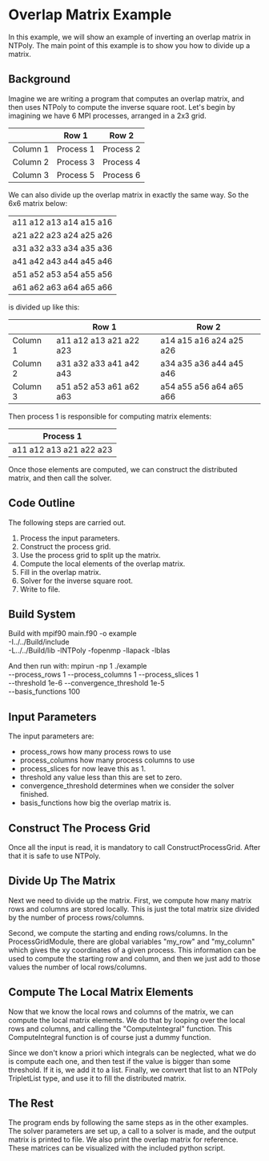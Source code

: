 # Overlap Matrix Example
In this example, we will show an example of inverting an overlap matrix in
NTPoly. The main point of this example is to show you how to divide up
a matrix.

## Background

Imagine we are writing a program that computes an overlap matrix, and then
uses NTPoly to compute the inverse square root. Let's begin by imagining
we have 6 MPI processes, arranged in a 2x3 grid.

|        | Row 1      | Row 2     |
|--------| -----------| --------- |
Column 1 | Process 1  | Process 2 |
Column 2 | Process 3  | Process 4 |
Column 3 | Process 5  | Process 6 |

We can also divide up the overlap matrix in exactly the same way. So
the 6x6 matrix below:

|                         |
|-------------------------|
| a11 a12 a13 a14 a15 a16 |
| a21 a22 a23 a24 a25 a26 |
| a31 a32 a33 a34 a35 a36 |
| a41 a42 a43 a44 a45 a46 |
| a51 a52 a53 a54 a55 a56 |
| a61 a62 a63 a64 a65 a66 |

is divided up like this:

|          | Row 1                   | Row 2                   |
|----------|-------------------------|-------------------------|
| Column 1 | a11 a12 a13 a21 a22 a23 | a14 a15 a16 a24 a25 a26 |
| Column 2 | a31 a32 a33 a41 a42 a43 | a34 a35 a36 a44 a45 a46 |
| Column 3 | a51 a52 a53 a61 a62 a63 | a54 a55 a56 a64 a65 a66 |

Then process 1 is responsible for computing matrix elements:

| Process 1               |
|-------------------------|
| a11 a12 a13 a21 a22 a23 |

Once those elements are computed, we can construct the distributed matrix, and
then call the solver.

## Code Outline

The following steps are carried out.
1. Process the input parameters.
2. Construct the process grid.
3. Use the process grid to split up the matrix.
4. Compute the local elements of the overlap matrix.
5. Fill in the overlap matrix.
6. Solver for the inverse square root.
7. Write to file.

## Build System

Build with
mpif90 main.f90 -o example \
  -I../../Build/include \
  -L../../Build/lib -lNTPoly -fopenmp -llapack -lblas

And then run with:
mpirun -np 1 ./example \
--process_rows 1 --process_columns 1 --process_slices 1 \
--threshold 1e-6 --convergence_threshold 1e-5 \
--basis_functions 100

## Input Parameters

The input parameters are:
- process_rows how many process rows to use
- process_columns how many process columns to use
- process_slices for now leave this as 1.
- threshold any value less than this are set to zero.
- convergence_threshold determines when we consider the solver finished.
- basis_functions how big the overlap matrix is.

## Construct The Process Grid

Once all the input is read, it is mandatory to call ConstructProcessGrid. After
that it is safe to use NTPoly.

## Divide Up The Matrix

Next we need to divide up the matrix. First, we compute how many matrix rows
and columns are stored locally. This is just the total matrix size divided
by the number of process rows/columns.

Second, we compute the starting and ending rows/columns. In the ProcessGridModule,
there are global variables "my_row" and "my_column" which gives the xy coordinates
of a given process. This information can be used to compute the starting row
and column, and then we just add to those values the number of local rows/columns.

## Compute The Local Matrix Elements

Now that we know the local rows and columns of the matrix, we can compute
the local matrix elements. We do that by looping over the local rows and columns,
and calling the "ComputeIntegral" function. This ComputeIntegral function is of
course just a dummy function.

Since we don't know a priori which integrals can be neglected, what we do is
compute each one, and then test if the value is bigger than some threshold.
If it is, we add it to a list.  Finally, we convert that list to an NTPoly
TripletList type, and use it to fill the distributed matrix.

## The Rest

The program ends by following the same steps as in the other examples. The
solver parameters are set up, a call to a solver is made, and the output
matrix is printed to file. We also print the overlap matrix for reference.
These matrices can be visualized with the included python script.
